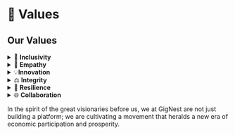 # 💖 Values

## Our Values



<details>

<summary>🤝 <strong>Inclusivity</strong></summary>

Embrace diversity in all its forms, ensuring that our platform is a welcoming space for all, especially for those with disabilities.

</details>

<details>

<summary>💖 <strong>Empathy</strong></summary>

Approach every decision with empathy, understanding the unique needs and aspirations of our community members

</details>

<details>

<summary>💡<strong>Innovation</strong></summary>

Continually push the boundaries of what is possible within the gig economy, leveraging technology to create new opportunities and solutions.

</details>

<details>

<summary>⚖️ <strong>Integrity</strong></summary>

Maintain the highest standards of integrity and transparency in every aspect of our operations, building a platform users can trust.

</details>

<details>

<summary>🌱 <strong>Resilience</strong></summary>

Foster resilience within our community, encouraging users to learn, adapt, and grow amidst the ever-changing dynamics of the gig economy.

</details>

<details>

<summary>🌐 <strong>Collaboration</strong></summary>

Promote a culture of collaboration and mutual support, where communities can come together to share resources, knowledge, and inspiration.

</details>

In the spirit of the great visionaries before us, we at GigNest are not just building a platform; we are cultivating a movement that heralds a new era of economic participation and prosperity.
